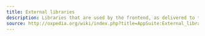 ```yaml
---
title: External libraries
description: Libraries that are used by the frontend, as delivered to the customer, are listed here
source: http://oxpedia.org/wiki/index.php?title=AppSuite:External_libraries_for_the_UI
---
```

